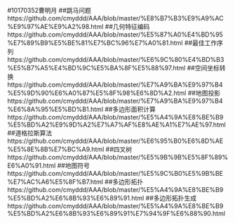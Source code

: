 #10170352曹明月
##跳马问题https://github.com/cmyddd/AAA/blob/master/%E8%B7%B3%E9%A9%AC%E9%97%AE%E9%A2%98.html
##几何特征编码https://github.com/cmyddd/AAA/blob/master/%E5%87%A0%E4%BD%95%E7%89%B9%E5%BE%81%E7%BC%96%E7%A0%81.html
##最佳工作序列https://github.com/cmyddd/AAA/blob/master/%E6%9C%80%E4%BD%B3%E5%B7%A5%E4%BD%9C%E5%BA%8F%E5%88%97.html
##空间坐标转换https://github.com/cmyddd/AAA/blob/master/%E7%A9%BA%E9%97%B4%E5%9D%90%E6%A0%87%E5%8F%98%E6%8D%A2.html
##地图投影https://github.com/cmyddd/AAA/blob/master/%E7%A9%BA%E9%97%B4%E6%8A%95%E5%BD%B1.html
##多边形面积计算https://github.com/cmyddd/AAA/blob/master/%E5%A4%9A%E8%BE%B9%E5%BD%A2%E9%9D%A2%E7%A7%AF%E8%AE%A1%E7%AE%97.html
##道格拉斯算法https://github.com/cmyddd/AAA/blob/master/%E6%95%B0%E6%8D%AE%E5%8E%8B%E7%BC%A9.html
##四叉树https://github.com/cmyddd/AAA/blob/master/%E5%9B%9B%E5%8F%89%E6%A0%91.html
##地图符号https://github.com/cmyddd/AAA/blob/master/%E5%9C%B0%E5%9B%BE%E7%AC%A6%E5%8F%B7.html
##多边形拓扑https://github.com/cmyddd/AAA/blob/master/%E5%A4%9A%E8%BE%B9%E5%BD%A2%E6%8B%93%E6%89%91.html
##多边形拓扑生成https://github.com/cmyddd/AAA/blob/master/%E5%A4%9A%E8%BE%B9%E5%BD%A2%E6%8B%93%E6%89%91%E7%94%9F%E6%88%90.html
